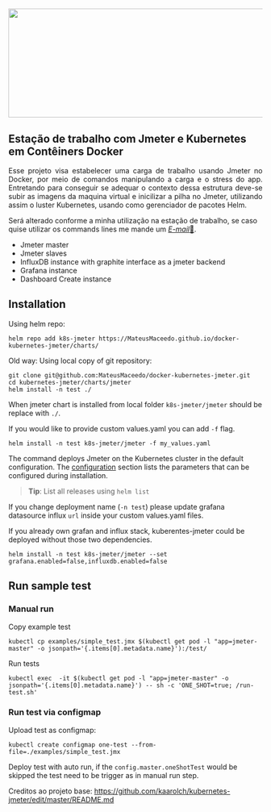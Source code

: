 <h1 align="center">
<img src="http://home.apache.org/~fschumacher/jmeter2.svg" width="636" height="216">
</h1>

## Estação de trabalho com Jmeter e Kubernetes em Contêiners Docker 

<p align="justify">
Esse projeto visa estabelecer uma carga de trabalho usando Jmeter no Docker, por meio de comandos manipulando a carga e o stress do app. Entretando para conseguir se adequar o contexto dessa estrutura deve-se subir as imagens da maquina virtual e inicilizar a pilha no Jmeter, utilizando assim o luster Kubernetes, usando como gerenciador de pacotes Helm.
  
Será alterado conforme a minha utilização na estação de trabalho, se caso quise utilizar os commands lines me mande um [*E-mail*📧](mateusouza2014@live.com).
<p>


- Jmeter master
- Jmeter slaves
- InfluxDB instance with graphite interface as a jmeter backend
- Grafana instance
- Dashboard Create instance

## Installation
Using helm repo:
```
helm repo add k8s-jmeter https://MateusMaceedo.github.io/docker-kubernetes-jmeter/charts/
```

Old way: Using local copy of git repository:
```
git clone git@github.com:MateusMaceedo/docker-kubernetes-jmeter.git
cd kubernetes-jmeter/charts/jmeter
helm install -n test ./
```
When jmeter chart is installed from local folder `k8s-jmeter/jmeter` should be replace with `./`.

If you would like to provide custom values.yaml you can add `-f` flag.

```
helm install -n test k8s-jmeter/jmeter -f my_values.yaml
```

The command deploys Jmeter on the Kubernetes cluster in the default configuration. The [configuration](#configuration) section lists the parameters that can be configured during installation.

> **Tip**: List all releases using `helm list`

If you change deployment name (`-n test`) please update grafana datasource influx `url` inside your custom values.yaml files.

If you already own grafan and influx stack, kuberentes-jmeter could be deployed without those two dependencies.

```
helm install -n test k8s-jmeter/jmeter --set grafana.enabled=false,influxdb.enabled=false
```

## Run sample test

### Manual run
Copy example test

```
kubectl cp examples/simple_test.jmx $(kubectl get pod -l "app=jmeter-master" -o jsonpath='{.items[0].metadata.name}'):/test/

```
Run tests

```
kubectl exec  -it $(kubectl get pod -l "app=jmeter-master" -o jsonpath='{.items[0].metadata.name}') -- sh -c 'ONE_SHOT=true; /run-test.sh'
```

### Run test via configmap

Upload test as configmap:

```
kubectl create configmap one-test --from-file=./examples/simple_test.jmx
```

Deploy test with auto run, if the `config.master.oneShotTest` would be skipped the test need to be trigger as in manual run step.

Creditos ao projeto base: https://github.com/kaarolch/kubernetes-jmeter/edit/master/README.md
